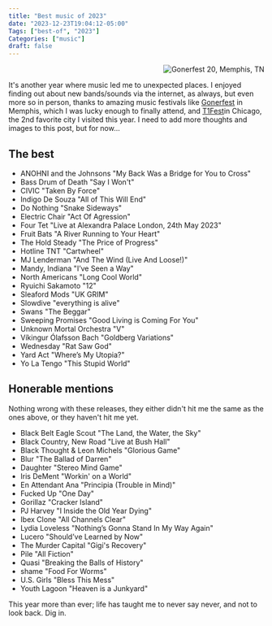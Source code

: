 ```yaml
---
title: "Best music of 2023"
date: "2023-12-23T19:04:12-05:00"
Tags: ["best-of", "2023"]
Categories: ["music"] 
draft: false
---
```

<div align="right"><img src="/2023/gonnerfest.jpg" alt="Gonerfest 20, Memphis, TN"></div>

It's another year where music led me to unexpected places. I enjoyed finding out about new bands/sounds via the internet, as always, but even more so in person, thanks to amazing music festivals like [Gonerfest](https://goner-records.com/pages/gonerfest) in Memphis, which I was lucky enough to finally attend, and [T1Fest](https://t1fest.com/)in Chicago, the 2nd favorite city I visited this year. I need to add more thoughts and images to this post, but for now...

## The best

* ANOHNI and the Johnsons "My Back Was a Bridge for You to Cross"
* Bass Drum of Death "Say I Won't"
* CIVIC "Taken By Force"
* Indigo De Souza "All of This Will End"
* Do Nothing "Snake Sideways"
* Electric Chair "Act Of Agression"
* Four Tet "Live at Alexandra Palace London, 24th May 2023"
* Fruit Bats "A River Running to Your Heart"
* The Hold Steady "The Price of Progress"
* Hotline TNT "Cartwheel"
* MJ Lenderman "And The Wind (Live And Loose!)"
* Mandy, Indiana "I’ve Seen a Way"
* North Americans "Long Cool World"
* Ryuichi Sakamoto "12"
* Sleaford Mods "UK GRIM"
* Slowdive "everything is alive"
* Swans "The Beggar"
* Sweeping Promises "Good Living is Coming For You"
* Unknown Mortal Orchestra "V"
* Víkingur Ólafsson Bach "Goldberg Variations"
* Wednesday "Rat Saw God"
* Yard Act  "Where’s My Utopia?"
* Yo La Tengo "This Stupid World"

## Honerable mentions

Nothing wrong with these releases, they either didn't hit me the same as the ones above, or they haven't hit me yet. 

* Black Belt Eagle Scout "The Land, the Water, the Sky"
* Black Country, New Road "Live at Bush Hall"
* Black Thought & Leon Michels "Glorious Game"
* Blur "The Ballad of Darren"
* Daughter "Stereo Mind Game"
* Iris DeMent "Workin' on a World"
* En Attendant Ana "Principia (Trouble in Mind)"
* Fucked Up "One Day"
* Gorillaz "Cracker Island"
* PJ Harvey "I Inside the Old Year Dying"
* Ibex Clone "All Channels Clear"
* Lydia Loveless "Nothing’s Gonna Stand In My Way Again"
* Lucero "Should’ve Learned by Now"
* The Murder Capital "Gigi's Recovery"
* Pile "All Fiction"
* Quasi "Breaking the Balls of History"
* shame "Food For Worms"
* U.S. Girls "Bless This Mess"
* Youth Lagoon "Heaven is a Junkyard"

This year more than ever; life has taught me to never say never, and not to look back. Dig in.
